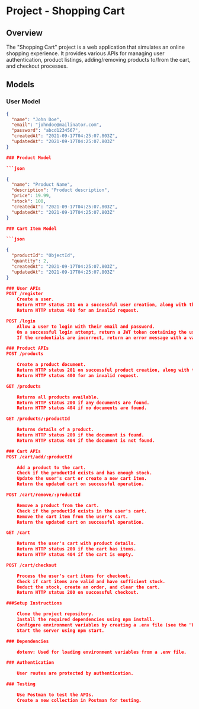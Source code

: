 # Project - Shopping Cart

## Overview

The "Shopping Cart" project is a web application that simulates an online shopping experience. It provides various APIs for managing user authentication, product listings, adding/removing products to/from the cart, and checkout processes.

## Models

### User Model

```json
{
  "name": "John Doe",
  "email": "johndoe@mailinator.com",
  "password": "abcd1234567",
  "createdAt": "2021-09-17T04:25:07.803Z",
  "updatedAt": "2021-09-17T04:25:07.803Z"
}

### Product Model

```json

{
  "name": "Product Name",
  "description": "Product description",
  "price": 19.99,
  "stock": 100,
  "createdAt": "2021-09-17T04:25:07.803Z",
  "updatedAt": "2021-09-17T04:25:07.803Z"
}

### Cart Item Model

```json

{
  "productId": "ObjectId",
  "quantity": 2,
  "createdAt": "2021-09-17T04:25:07.803Z",
  "updatedAt": "2021-09-17T04:25:07.803Z"
}

### User APIs
POST /register
    Create a user.
    Return HTTP status 201 on a successful user creation, along with the user document.
    Return HTTP status 400 for an invalid request.

POST /login
    Allow a user to login with their email and password.
    On a successful login attempt, return a JWT token containing the userId, exp, and iat.
    If the credentials are incorrect, return an error message with a valid HTTP status code.

### Product APIs
POST /products

    Create a product document.
    Return HTTP status 201 on successful product creation, along with the product document.
    Return HTTP status 400 for an invalid request.

GET /products

    Returns all products available.
    Return HTTP status 200 if any documents are found.
    Return HTTP status 404 if no documents are found.

GET /products/:productId

    Returns details of a product.
    Return HTTP status 200 if the document is found.
    Return HTTP status 404 if the document is not found.

### Cart APIs
POST /cart/add/:productId

    Add a product to the cart.
    Check if the productId exists and has enough stock.
    Update the user's cart or create a new cart item.
    Return the updated cart on successful operation.

POST /cart/remove/:productId

    Remove a product from the cart.
    Check if the productId exists in the user's cart.
    Remove the cart item from the user's cart.
    Return the updated cart on successful operation.

GET /cart

    Returns the user's cart with product details.
    Return HTTP status 200 if the cart has items.
    Return HTTP status 404 if the cart is empty.

POST /cart/checkout

    Process the user's cart items for checkout.
    Check if cart items are valid and have sufficient stock.
    Deduct the stock, create an order, and clear the cart.
    Return HTTP status 200 on successful checkout.

###Setup Instructions

    Clone the project repository.
    Install the required dependencies using npm install.
    Configure environment variables by creating a .env file (see the "Environment Variables" section above).
    Start the server using npm start.

### Dependencies

    dotenv: Used for loading environment variables from a .env file.

### Authentication

    User routes are protected by authentication.

### Testing

    Use Postman to test the APIs.
    Create a new collection in Postman for testing.
